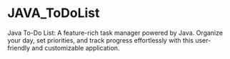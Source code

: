 # JAVA_ToDoList
Java To-Do List: A feature-rich task manager powered by Java. Organize your day, set priorities, and track progress effortlessly with this user-friendly and customizable application.
